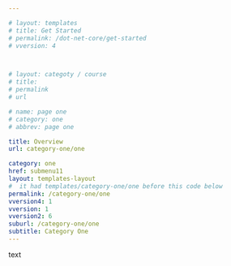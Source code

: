 ```yaml
---

# layout: templates
# title: Get Started
# permalink: /dot-net-core/get-started
# vversion: 4



# layout: categoty / course
# title:
# permalink
# url

# name: page one
# category: one
# abbrev: page one

title: Overview
url: category-one/one

category: one
href: submenu11
layout: templates-layout
#  it had templates/category-one/one before this code below
permalink: /category-one/one
vversion4: 1
vversion: 1
vversion2: 6
suburl: /category-one/one
subtitle: Category One
---
```


text